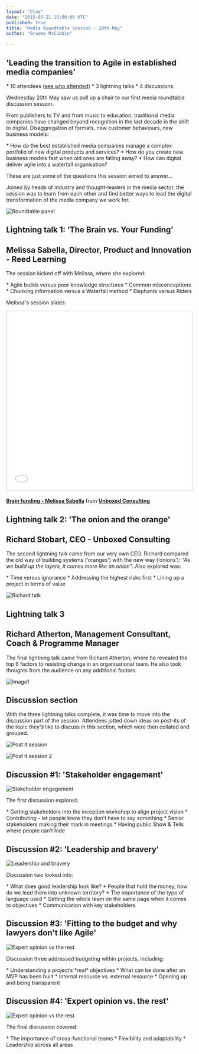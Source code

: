 ```yaml
---
layout: "blog"
date: "2015-05-21 15:00:00 UTC"
published: true
title: "Media Roundtable Session - 20th May"
author: "Graeme McCubbin"

---
```


## 'Leading the transition to Agile in established media companies'
  \* 10 attendees ([see who attended](https://drive.google.com/file/d/0B2NhOcmmEbFZWi1odC1fVURBMXc/view?usp=sharing)) \* 3 lightning talks \* 4 discussions  Wednesday 20th May saw us pull up a chair to our first media roundtable discussion session.  From publishers to TV and from music to education, traditional media companies have changed beyond recognition in the last decade in the shift to digital. Disaggregation of formats, new customer behaviours, new business models:  \* How do the best established media companies manage a complex portfolio of new digital products and services? \* How do you create new business models fast when old ones are falling away? \* How can digital deliver agile into a waterfall organisation?  These are just some of the questions this session aimed to answer…  Joined by heads of industry and thought-leaders in the media sector, the session was to learn from each other and find better ways to lead the digital transformation of the media company we work for.  ![Roundtable panel](http://bit.ly/1Gs0oxM)  
  
  ## Lightning talk 1: ‘The Brain vs. Your Funding’
## Melissa Sabella, Director, Product and Innovation - Reed Learning
 The session kicked off with Melissa, where she explored:  \* Agile builds versus poor knowledge structures \* Common misconceptions \* Chunking information versus a Waterfall method \* Elephants versus Riders   Melissa's session slides:

<iframe src="//www.slideshare.net/slideshow/embed_code/key/mDLtOGAzSXeFdz" width="595" height="485" frameborder="0" marginwidth="0" marginheight="0" scrolling="no" style="border:1px solid #CCC; border-width:1px; margin-bottom:5px; max-width: 100%;" allowfullscreen> </iframe>

   **[Brain funding - Melissa Sabella](//www.slideshare.net/UBXD/brain-funding-melissa-sabella "Brain funding - Melissa Sabella")** from **[Unboxed Consulting](//www.slideshare.net/UBXD)** 
  
   ## Lightning talk 2: 'The onion and the orange'
## Richard Stobart, CEO - Unboxed Consulting
  The second lightning talk came from our very own CEO. Richard compared the old way of building systems (‘oranges’) with the new way (‘onions’): _“As we build up the layers, it comes more like an onion”_. Also explored was:  \* Time versus ignorance \* Addressing the highest risks first \* Lining up a project in terms of value 

![Richard talk](http://bit.ly/1cvUAGS)

  
   ## Lightning talk 3
## Richard Atherton, Management Consultant, Coach & Programme Manager
  The final lightning talk came from Richard Atherton, where he revealed the top 6 factors to resisting change in an organisational team. He also took thoughts from the audience on any additional factors. 

![Image1](http://bit.ly/1EZGYec)

  
  ## Discussion section  With the three lightning talks complete, it was time to move into the discussion part of the session. Attendees jotted down ideas on post-its of the topic they’d like to discuss in this section, which were then collated and grouped.  ![Post it session](http://bit.ly/1Hk2cVE)

![Post it session 2](http://bit.ly/1Ahkr12)

  

## Discussion #1: 'Stakeholder engagement'
 ![Stakeholder engagement](http://bit.ly/1Anf1Bg)  The first discussion explored:  \* Getting stakeholders into the inception workshop to align project vision \* Contributing - let people know they don’t have to say something \* Senior stakeholders making their mark in meetings \* Having public Show & Tells where people can’t hide  
  

## Discussion #2: 'Leadership and bravery'
 ![Leadership and bravery](http://bit.ly/1PyBhio)  Discussion two looked into:  \* What does good leadership look like? \* People that hold the money, how do we lead them into unknown territory? \* The importance of the type of language used \* Getting the whole team on the same page when it comes to objectives \* Communication with key stakeholders  
  

## Discussion #3: 'Fitting to the budget and why lawyers don't like Agile'
 ![Expert opinion vs the rest](http://bit.ly/1HvQfP3)  Discussion three addressed budgeting within projects, including:  \* Understanding a project’s \*real\* objectives \* What can be done after an MVP has been built \* Internal resource vs. external resource \* Opening up and being transparent  
  

## Discussion #4: 'Expert opinion vs. the rest'
 ![Expert opinion vs the rest](http://bit.ly/1GrW41u)  The final discussion covered:  \* The importance of cross-functional teams \* Flexibility and adaptability \* Leadership across all areas

